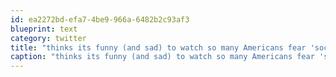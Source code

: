 ```yaml
---
id: ea2272bd-efa7-4be9-966a-6482b2c93af3
blueprint: text
category: twitter
title: "thinks its funny (and sad) to watch so many Americans fear 'socialized' health-care. It works up here for us, it really does."
caption: "thinks its funny (and sad) to watch so many Americans fear 'socialized' health-care. It works up here for us, it really does."
---
```

